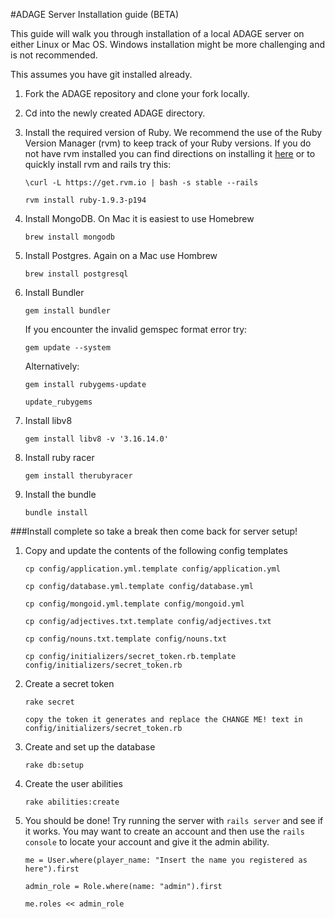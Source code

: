 #ADAGE Server Installation guide (BETA)

This guide will walk you through installation of a local ADAGE server on either Linux or Mac OS. Windows installation might be more challenging and is not recommended. 

This assumes you have git installed already.

1. Fork the ADAGE repository and clone your fork locally.
2. Cd into the newly created ADAGE directory. 
3. Install the required version of Ruby. We recommend the use of the Ruby Version Manager (rvm) to keep track of your Ruby versions. If you do not have rvm installed you can find directions on installing it [here](https://rvm.io/rvm/install) or to quickly install rvm and rails try this:
	
	```\curl -L https://get.rvm.io | bash -s stable --rails```

	```rvm install ruby-1.9.3-p194```

4. Install MongoDB. On Mac it is easiest to use Homebrew
	
	```brew install mongodb```
	
5. Install Postgres. Again on a Mac use Hombrew

	```brew install postgresql```

6. Install Bundler
	
	```gem install bundler```

	If you encounter the invalid gemspec format error try:
	
	```gem update --system```
	
	Alternatively:
	
	```gem install rubygems-update```
	
	```update_rubygems```

7. Install libv8 
	
	```gem install libv8 -v '3.16.14.0'```

8. Install ruby racer 

	```gem install therubyracer```

9. Install the bundle 

	```bundle install```

###Install complete so take a break then come back for server setup!

1. Copy and update the contents of the following config templates

	```cp config/application.yml.template config/application.yml```
	
	```cp config/database.yml.template config/database.yml```
	
	```cp config/mongoid.yml.template config/mongoid.yml```
	
	```cp config/adjectives.txt.template config/adjectives.txt```
	
	```cp config/nouns.txt.template config/nouns.txt```
	
	```cp config/initializers/secret_token.rb.template config/initializers/secret_token.rb```
	
2. Create a secret token 

	```rake secret```
	
	```copy the token it generates and replace the CHANGE ME! text in config/initializers/secret_token.rb```
	
3. Create and set up the database 

	```rake db:setup```
4. Create the user abilities

	```rake abilities:create```
	

5. You should be done! Try running the server with ```rails server``` and see if it works. You may want to create an account and then use the ```rails console``` to locate your account and give it the admin ability.

	```me = User.where(player_name: "Insert the name you registered as here").first```
	
	```admin_role = Role.where(name: "admin").first```
	
	```me.roles << admin_role```



